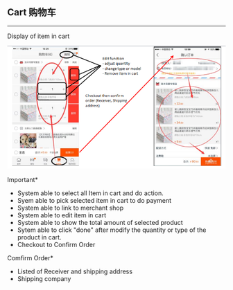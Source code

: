 ## Cart 购物车

---

Display of item in cart

![](/assets/CartItem.png)

Important\*

* System able to select all Item in cart and do action. 
* Syem able to pick selected item in cart to do payment 
* System able to link to merchant shop 
* System able to edit item in cart 
* System able to show the total amount of selected product
* Sytem able to click "done" after modify the quantity or type of the product in cart. 
* Checkout to Confirm Order 

Comfirm Order\*

* Listed of Receiver and shipping address
* Shipping company 



